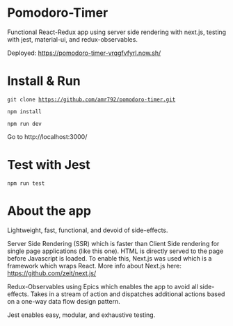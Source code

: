 # Pomodoro-Timer
Functional React-Redux app using server side rendering with next.js, testing with jest, material-ui, and redux-observables.

Deployed: https://pomodoro-timer-vrqgfvfyrl.now.sh/

# Install & Run
<code>git clone https://github.com/amr792/pomodoro-timer.git</code>

<code>npm install</code>

<code>npm run dev</code>

Go to http://localhost:3000/

# Test with Jest
<code>npm run test</code>

# About the app
Lightweight, fast, functional, and devoid of side-effects.

Server Side Rendering (SSR) which is faster than Client Side rendering for single page applications (like this one). HTML is directly served to the page before Javascript is loaded. To enable this, Next.js was used which is a framework which wraps React. More info about Next.js here: https://github.com/zeit/next.js/

Redux-Observables using Epics which enables the app to avoid all side-effects. Takes in a stream of action and dispatches additional actions based on a one-way data flow design pattern.

Jest enables easy, modular, and exhaustive testing.



